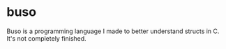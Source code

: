 # buso
Buso is a programming language I made to better understand structs in C. It's not completely finished.
